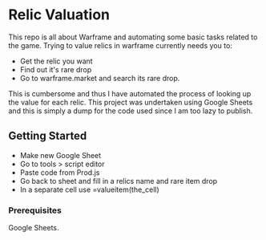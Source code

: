 # Relic Valuation

This repo is all about Warframe and automating some basic tasks related to the game. Trying to value relics in warframe currently needs you to:
* Get the relic you want
* Find out it's rare drop
* Go to warframe.market and search its rare drop. 

This is cumbersome and thus I have automated the process of looking up the value for each relic. This project was undertaken using Google Sheets and this is simply a dump for the code used since I am too lazy to publish.

## Getting Started

* Make new Google Sheet
* Go to tools > script editor
* Paste code from Prod.js
* Go back to sheet and fill in a relics name and rare item drop
* In a separate cell use =valueitem(the_cell)

### Prerequisites

Google Sheets.
